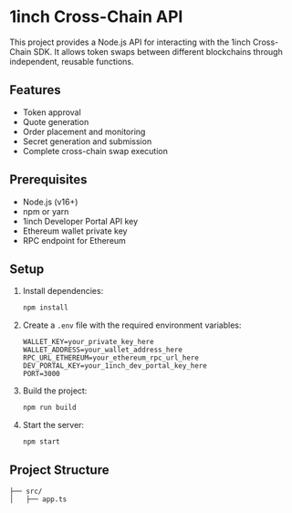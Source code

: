 # 1inch Cross-Chain API

This project provides a Node.js API for interacting with the 1inch Cross-Chain SDK. It allows token swaps between different blockchains through independent, reusable functions.

## Features

- Token approval
- Quote generation
- Order placement and monitoring
- Secret generation and submission
- Complete cross-chain swap execution

## Prerequisites

- Node.js (v16+)
- npm or yarn
- 1inch Developer Portal API key
- Ethereum wallet private key
- RPC endpoint for Ethereum

## Setup

1. Install dependencies:
   ```bash
   npm install
   ```

2. Create a `.env` file with the required environment variables:
   ```
   WALLET_KEY=your_private_key_here
   WALLET_ADDRESS=your_wallet_address_here
   RPC_URL_ETHEREUM=your_ethereum_rpc_url_here
   DEV_PORTAL_KEY=your_1inch_dev_portal_key_here
   PORT=3000
   ```

3. Build the project:
   ```bash
   npm run build
   ```

4. Start the server:
   ```bash
   npm start
   ```

## Project Structure

```
├── src/
│   ├── app.ts